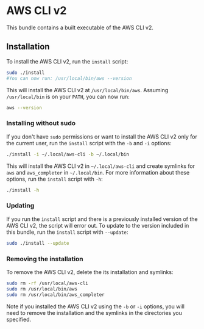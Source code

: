 # AWS CLI v2

This bundle contains a built executable of the AWS CLI v2.

## Installation

To install the AWS CLI v2, run the `install` script:

```sh
sudo ./install 
#You can now run: /usr/local/bin/aws --version
```

This will install the AWS CLI v2 at `/usr/local/bin/aws`.  Assuming
`/usr/local/bin` is on your `PATH`, you can now run:

```sh
aws --version
```

### Installing without sudo

If you don't have ``sudo`` permissions or want to install the AWS
CLI v2 only for the current user, run the `install` script with the `-b`
and `-i` options:

```sh
./install -i ~/.local/aws-cli -b ~/.local/bin
```

This will install the AWS CLI v2 in `~/.local/aws-cli` and create
symlinks for `aws` and `aws_completer` in `~/.local/bin`. For more
information about these options, run the `install` script with `-h`:

```sh
./install -h
```

### Updating

If you run the `install` script and there is a previously installed version
of the AWS CLI v2, the script will error out. To update to the version included
in this bundle, run the `install` script with `--update`:

```sh
sudo ./install --update
```

### Removing the installation

To remove the AWS CLI v2, delete the its installation and symlinks:

```sh
sudo rm -rf /usr/local/aws-cli
sudo rm /usr/local/bin/aws
sudo rm /usr/local/bin/aws_completer
```

Note if you installed the AWS CLI v2 using the `-b` or `-i` options, you will
need to remove the installation and the symlinks in the directories you
specified.
